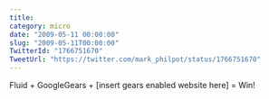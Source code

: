 ```yaml
---
title: 
category: micro
date: "2009-05-11 00:00:00"
slug: "2009-05-11T00:00:00"
TwitterId: "1766751670"
TweetUrl: "https://twitter.com/mark_philpot/status/1766751670"
---
```


Fluid + GoogleGears + [insert gears enabled website here] = Win!
